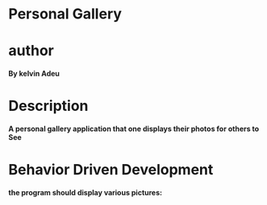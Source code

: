 #  Personal Gallery

# author
####  By kelvin Adeu

#  Description

####  A personal gallery application that one displays their photos for others to See

# Behavior Driven Development

#### the program should display various pictures:
